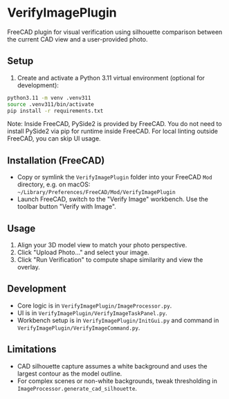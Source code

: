 # VerifyImagePlugin

FreeCAD plugin for visual verification using silhouette comparison between the current CAD view and a user-provided photo.

## Setup

1. Create and activate a Python 3.11 virtual environment (optional for development):

```bash
python3.11 -m venv .venv311
source .venv311/bin/activate
pip install -r requirements.txt
```

Note: Inside FreeCAD, PySide2 is provided by FreeCAD. You do not need to install PySide2 via pip for runtime inside FreeCAD. For local linting outside FreeCAD, you can skip UI usage.

## Installation (FreeCAD)

- Copy or symlink the `VerifyImagePlugin` folder into your FreeCAD `Mod` directory, e.g. on macOS:
  `~/Library/Preferences/FreeCAD/Mod/VerifyImagePlugin`
- Launch FreeCAD, switch to the "Verify Image" workbench. Use the toolbar button "Verify with Image".

## Usage

1. Align your 3D model view to match your photo perspective.
2. Click "Upload Photo…" and select your image.
3. Click "Run Verification" to compute shape similarity and view the overlay.

## Development

- Core logic is in `VerifyImagePlugin/ImageProcessor.py`.
- UI is in `VerifyImagePlugin/VerifyImageTaskPanel.py`.
- Workbench setup is in `VerifyImagePlugin/InitGui.py` and command in `VerifyImagePlugin/VerifyImageCommand.py`.

## Limitations

- CAD silhouette capture assumes a white background and uses the largest contour as the model outline.
- For complex scenes or non-white backgrounds, tweak thresholding in `ImageProcessor.generate_cad_silhouette`.
